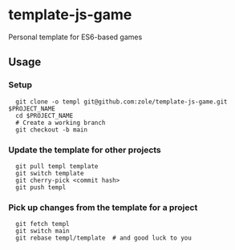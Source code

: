 # template-js-game
Personal template for ES6-based games

## Usage

### Setup

```shell
  git clone -o templ git@github.com:zole/template-js-game.git $PROJECT_NAME
  cd $PROJECT_NAME
  # Create a working branch
  git checkout -b main
```

### Update the template for other projects

```shell
  git pull templ template
  git switch template
  git cherry-pick <commit hash>
  git push templ
```

### Pick up changes from the template for a project

```shell
  git fetch templ
  git switch main
  git rebase templ/template  # and good luck to you
 ```
